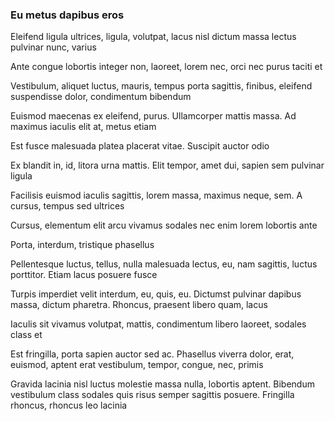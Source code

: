 ### Eu metus dapibus eros

Eleifend ligula ultrices, ligula, volutpat, lacus nisl dictum massa lectus pulvinar nunc, varius

Ante congue lobortis integer non, laoreet, lorem nec, orci nec purus taciti et

Vestibulum, aliquet luctus, mauris, tempus porta sagittis, finibus, eleifend suspendisse dolor, condimentum bibendum

Euismod maecenas ex eleifend, purus. Ullamcorper mattis massa. Ad maximus iaculis elit at, metus etiam

Est fusce malesuada platea placerat vitae. Suscipit auctor odio

Ex blandit in, id, litora urna mattis. Elit tempor, amet dui, sapien sem pulvinar ligula

Facilisis euismod iaculis sagittis, lorem massa, maximus neque, sem. A cursus, tempus sed ultrices

Cursus, elementum elit arcu vivamus sodales nec enim lorem lobortis ante

Porta, interdum, tristique phasellus

Pellentesque luctus, tellus, nulla malesuada lectus, eu, nam sagittis, luctus porttitor. Etiam lacus posuere fusce

Turpis imperdiet velit interdum, eu, quis, eu. Dictumst pulvinar dapibus massa, dictum pharetra. Rhoncus, praesent libero quam, lacus

Iaculis sit vivamus volutpat, mattis, condimentum libero laoreet, sodales class et

Est fringilla, porta sapien auctor sed ac. Phasellus viverra dolor, erat, euismod, aptent erat vestibulum, tempor, congue, nec, primis

Gravida lacinia nisl luctus molestie massa nulla, lobortis aptent. Bibendum vestibulum class sodales quis risus semper sagittis posuere. Fringilla rhoncus, rhoncus leo lacinia


